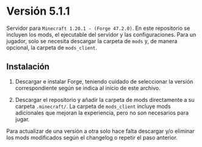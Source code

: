 # Versión 5.1.1
Servidor para `Minecraft 1.20.1 - (Forge 47.2.0)`. En este repositorio se incluyen los mods, el ejecutable del servidor y las configuraciones. Para un jugador, solo se necesita descargar la carpeta de `mods` y, de manera opcional, la carpeta de `mods_client`.

## Instalación
1. Descargar e instalar Forge, teniendo cuidado de seleccionar la versión correspondiente según se indica al inicio de este archivo. 

2. Descargar el repositorio y añadir la carpeta de mods directamente a su carpeta `.minecraft/`. La carpeta de `mods_client` incluye mods adicionales que mejoran la experiencia, pero no son necesarios para jugar.

Para actualizar de una versión a otra solo hace falta descargar y/o eliminar los mods modificados según el changelog o repetir el paso anterior.